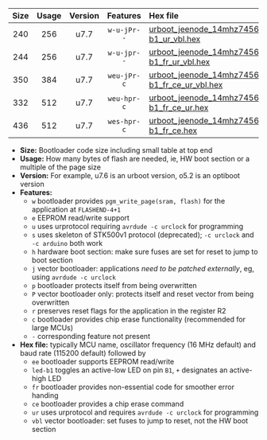 |Size|Usage|Version|Features|Hex file|
|:-:|:-:|:-:|:-:|:--|
|240|256|u7.7|`w-u-jPr--`|[urboot_jeenode_14mhz7456_38400bps_led-b1_ur_vbl.hex](https://raw.githubusercontent.com/stefanrueger/urboot.hex/main/boards/jeenode/fcpu_14mhz7456/38400_bps/urboot_jeenode_14mhz7456_38400bps_led-b1_ur_vbl.hex)|
|244|256|u7.7|`w-u-jpr--`|[urboot_jeenode_14mhz7456_38400bps_led-b1_fr_ur_vbl.hex](https://raw.githubusercontent.com/stefanrueger/urboot.hex/main/boards/jeenode/fcpu_14mhz7456/38400_bps/urboot_jeenode_14mhz7456_38400bps_led-b1_fr_ur_vbl.hex)|
|350|384|u7.7|`weu-jPr-c`|[urboot_jeenode_14mhz7456_38400bps_ee_led-b1_fr_ce_ur_vbl.hex](https://raw.githubusercontent.com/stefanrueger/urboot.hex/main/boards/jeenode/fcpu_14mhz7456/38400_bps/urboot_jeenode_14mhz7456_38400bps_ee_led-b1_fr_ce_ur_vbl.hex)|
|332|512|u7.7|`weu-hpr-c`|[urboot_jeenode_14mhz7456_38400bps_ee_led-b1_fr_ce_ur.hex](https://raw.githubusercontent.com/stefanrueger/urboot.hex/main/boards/jeenode/fcpu_14mhz7456/38400_bps/urboot_jeenode_14mhz7456_38400bps_ee_led-b1_fr_ce_ur.hex)|
|436|512|u7.7|`wes-hpr-c`|[urboot_jeenode_14mhz7456_38400bps_ee_led-b1_fr_ce.hex](https://raw.githubusercontent.com/stefanrueger/urboot.hex/main/boards/jeenode/fcpu_14mhz7456/38400_bps/urboot_jeenode_14mhz7456_38400bps_ee_led-b1_fr_ce.hex)|

- **Size:** Bootloader code size including small table at top end
- **Usage:** How many bytes of flash are needed, ie, HW boot section or a multiple of the page size
- **Version:** For example, u7.6 is an urboot version, o5.2 is an optiboot version
- **Features:**
  + `w` bootloader provides `pgm_write_page(sram, flash)` for the application at `FLASHEND-4+1`
  + `e` EEPROM read/write support
  + `u` uses urprotocol requiring `avrdude -c urclock` for programming
  + `s` uses skeleton of STK500v1 protocol (deprecated); `-c urclock` and `-c arduino` both work
  + `h` hardware boot section: make sure fuses are set for reset to jump to boot section
  + `j` vector bootloader: applications *need to be patched externally*, eg, using `avrdude -c urclock`
  + `p` bootloader protects itself from being overwritten
  + `P` vector bootloader only: protects itself and reset vector from being overwritten
  + `r` preserves reset flags for the application in the register R2
  + `c` bootloader provides chip erase functionality (recommended for large MCUs)
  + `-` corresponding feature not present
- **Hex file:** typically MCU name, oscillator frequency (16 MHz default) and baud rate (115200 default) followed by
  + `ee` bootloader supports EEPROM read/write
  + `led-b1` toggles an active-low LED on pin `B1`, `+` designates an active-high LED
  + `fr` bootloader provides non-essential code for smoother error handing
  + `ce` bootloader provides a chip erase command
  + `ur` uses urprotocol and requires `avrdude -c urclock` for programming
  + `vbl` vector bootloader: set fuses to jump to reset, not the HW boot section
